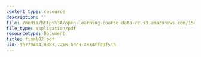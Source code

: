 ```yaml
---
content_type: resource
description: ''
file: /media/https%3A/open-learning-course-data-rc.s3.amazonaws.com/15-402-finance-theory-ii-spring-2003/1b7794a483837216bde34614ff89f51b_final02.pdf
file_type: application/pdf
resourcetype: Document
title: final02.pdf
uid: 1b7794a4-8383-7216-bde3-4614ff89f51b
---
```

